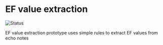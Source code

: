 # EF value extraction

![Status](https://img.shields.io/badge/status-prototype-blue.svg)

EF value extraction prototype uses simple rules to extract EF values from echo notes
